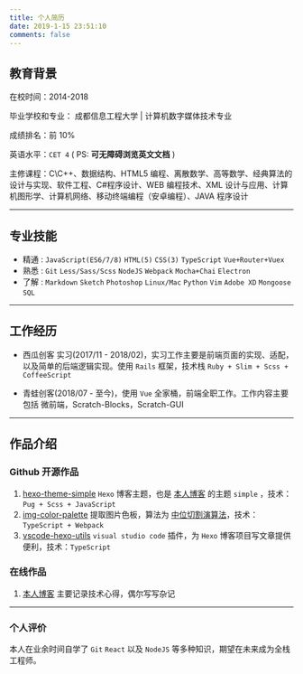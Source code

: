```yaml
---
title: 个人简历
date: 2019-1-15 23:51:10
comments: false
---
```


## 教育背景

在校时间：2014-2018

毕业学校和专业： 成都信息工程大学 | 计算机数字媒体技术专业

成绩排名：前 10%

英语水平：`CET 4` ( PS: **可无障碍浏览英文文档** )

主修课程：C\C++、数据结构、HTML5 编程、离散数学、高等数学、经典算法的设计与实现、软件工程、C#程序设计、WEB 编程技术、XML 设计与应用、计算机图形学、计算机网络、移动终端编程（安卓编程）、JAVA 程序设计

---

## 专业技能

- 精通 : `JavaScript(ES6/7/8)` `HTML(5)` `CSS(3)` `TypeScript` `Vue+Router+Vuex`
- 熟悉 : `Git` `Less/Sass/Scss` `NodeJS` `Webpack` `Mocha+Chai` `Electron`
- 了解 : `Markdown` `Sketch` `Photoshop` `Linux/Mac` `Python` `Vim` `Adobe XD` `Mongoose` `SQL`

---

## 工作经历

- 西瓜创客 实习(2017/11 - 2018/02)，实习工作主要是前端页面的实现、适配，以及简单的后端逻辑实现。使用 `Rails` 框架，技术栈 `Ruby + Slim + Scss + CoffeeScript`

- 青蛙创客(2018/07 - 至今)，使用 `Vue` 全家桶，前端全职工作。工作内容主要包括 微前端，Scratch-Blocks，Scratch-GUI

---

## 作品介绍

### Github 开源作品

1. [hexo-theme-simple] `Hexo` 博客主题，也是 [本人博客] 的主题 `simple` ，技术：`Pug + Scss + JavaScript`
1. [img-color-palette] 提取图片色板，算法为 [中位切割演算法]，技术：`TypeScript + Webpack`
1. [vscode-hexo-utils] `visual studio code` 插件，为 `Hexo` 博客项目写文章提供便利，技术：`TypeScript`

### 在线作品

1. [本人博客] 主要记录技术心得，偶尔写写杂记

---

### 个人评价

本人在业余时间自学了 `Git` `React` 以及 `NodeJS` 等多种知识，期望在未来成为全栈工程师。

[本人博客]: https://cwxyz007.github.io/
[hexo-theme-simple]: https://github.com/cwxyz007/hexo-theme-simple
[img-color-palette]: https://github.com/cwxyz007/img-color-palette
[vscode-hexo-utils]: https://github.com/cwxyz007/vscode-hexo-utils
[中位切割演算法]: https://www.wikiwand.com/zh-hans/%E4%B8%AD%E4%BD%8D%E5%88%87%E5%89%B2%E6%BC%94%E7%AE%97%E6%B3%95
